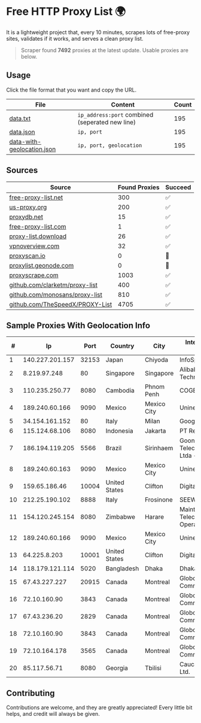 
# Free HTTP Proxy List 🌍

It is a lightweight project that, every 10 minutes, scrapes lots of free-proxy sites, validates if it works, and serves a clean proxy list.


> Scraper found **7492** proxies at the latest update. Usable proxies are below.

## Usage

Click the file format that you want and copy the URL.


|File|Content|Count|
|----|-------|-----|
|[data.txt](https://raw.githubusercontent.com/themiralay/Proxy-List-World/master/data.txt)|`ip_address:port` combined (seperated new line)|195|
|[data.json](https://raw.githubusercontent.com/themiralay/Proxy-List-World/master/data.json)|`ip, port`|195|
|[data-with-geolocation.json](https://raw.githubusercontent.com/themiralay/Proxy-List-World/master/data-with-geolocation.json)|`ip, port, geolocation`|195|

## Sources

|Source|Found Proxies|Succeed|
|------|-------------|-------|
|[free-proxy-list.net](https://free-proxy-list.net)|300|✅|
|[us-proxy.org](https://www.us-proxy.org)|200|✅|
|[proxydb.net](http://proxydb.net)|15|✅|
|[free-proxy-list.com](https://free-proxy-list.com/?page=&port=&type%5B%5D=http&type%5B%5D=https&up_time=0&search=Search)|1|✅|
|[proxy-list.download](https://www.proxy-list.download/HTTP)|26|✅|
|[vpnoverview.com](https://vpnoverview.com/privacy/anonymous-browsing/free-proxy-servers)|32|✅|
|[proxyscan.io](https://www.proxyscan.io)|0|🚫|
|[proxylist.geonode.com](https://proxylist.geonode.com/api/proxy-list?limit=300&page=1&sort_by=lastChecked&sort_type=desc&protocols=http,https)|0|🚫|
|[proxyscrape.com](https://api.proxyscrape.com/v2/?request=displayproxies&protocol=http&timeout=10000&country=all&ssl=all&anonymity=all)|1003|✅|
|[github.com/clarketm/proxy-list](https://raw.githubusercontent.com/clarketm/proxy-list/master/proxy-list-raw.txt)|400|✅|
|[github.com/monosans/proxy-list](https://raw.githubusercontent.com/monosans/proxy-list/main/proxies/http.txt)|810|✅|
|[github.com/TheSpeedX/PROXY-List](https://raw.githubusercontent.com/TheSpeedX/PROXY-List/master/http.txt)|4705|✅|


## Sample Proxies With Geolocation Info

|#|Ip|Port|Country|City|Internet Service Provider|
|-|--|----|-------|----|-------------------------|
|1|140.227.201.157|32153|Japan|Chiyoda|InfoSphere|
|2|8.219.97.248|80|Singapore|Singapore|Alibaba (US) Technology Co., Ltd.|
|3|110.235.250.77|8080|Cambodia|Phnom Penh|COGETEL Co|
|4|189.240.60.166|9090|Mexico|Mexico City|Uninet S.A. de C.V.|
|5|34.154.161.152|80|Italy|Milan|Google LLC|
|6|115.124.68.106|8080|Indonesia|Jakarta|PT Remala Abadi|
|7|186.194.119.205|5566|Brazil|Sirinhaem|Goonet Telecomunicacoes Ltda - ME|
|8|189.240.60.163|9090|Mexico|Mexico City|Uninet S.A. de C.V.|
|9|159.65.186.46|10004|United States|Clifton|DigitalOcean, LLC|
|10|212.25.190.102|8888|Italy|Frosinone|SEEWEB s.r.l.|
|11|154.120.245.154|8080|Zimbabwe|Harare|Maintainer Liquid Telecommunications Operations Limited|
|12|189.240.60.166|9090|Mexico|Mexico City|Uninet S.A. de C.V.|
|13|64.225.8.203|10001|United States|Clifton|DigitalOcean, LLC|
|14|118.179.121.114|5020|Bangladesh|Dhaka|Dhakacom Limited|
|15|67.43.227.227|20915|Canada|Montreal|GloboTech Communications|
|16|72.10.160.90|3843|Canada|Montreal|GloboTech Communications|
|17|67.43.236.20|2829|Canada|Montreal|GloboTech Communications|
|18|72.10.160.90|3843|Canada|Montreal|GloboTech Communications|
|19|72.10.164.178|3565|Canada|Montreal|GloboTech Communications|
|20|85.117.56.71|8080|Georgia|Tbilisi|Caucasus Online Ltd.|



## Contributing

Contributions are welcome, and they are greatly appreciated! Every
little bit helps, and credit will always be given.

